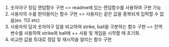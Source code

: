 1. 숫자야구 정답 랜덤함수 구현
   => readme에 있는 랜덤함수를 사용하여 구현 가능
2. 사용자의 수를 받아들이는 함수 구현
   => 사용자는 같은 값을 중복되게 입력할 수 없음(ex. 112 etc)
3. 사용자의 답과 숫자야구 답을 비교하여 strike, ball을 구분하는 함수 구현
    => 전역변수를 사용하여 strike와 ball에 ++ 사용 및 게임을 시작할 때 초기화.
4. 비교한 값을 토대로 정답 및 재시작을 알리는 함수 구현
